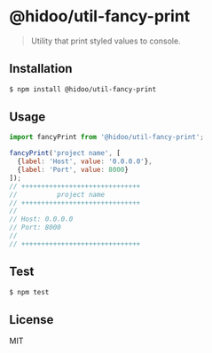 # @hidoo/util-fancy-print

> Utility that print styled values to console.

## Installation

```sh
$ npm install @hidoo/util-fancy-print
```

## Usage

```js
import fancyPrint from '@hidoo/util-fancy-print';

fancyPrint('project name', [
  {label: 'Host', value: '0.0.0.0'},
  {label: 'Port', value: 8000}
]);
// ++++++++++++++++++++++++++++++
//          project name
// ++++++++++++++++++++++++++++++
//
// Host: 0.0.0.0
// Port: 8000
//
// ++++++++++++++++++++++++++++++
```

## Test

```sh
$ npm test
```

## License

MIT
